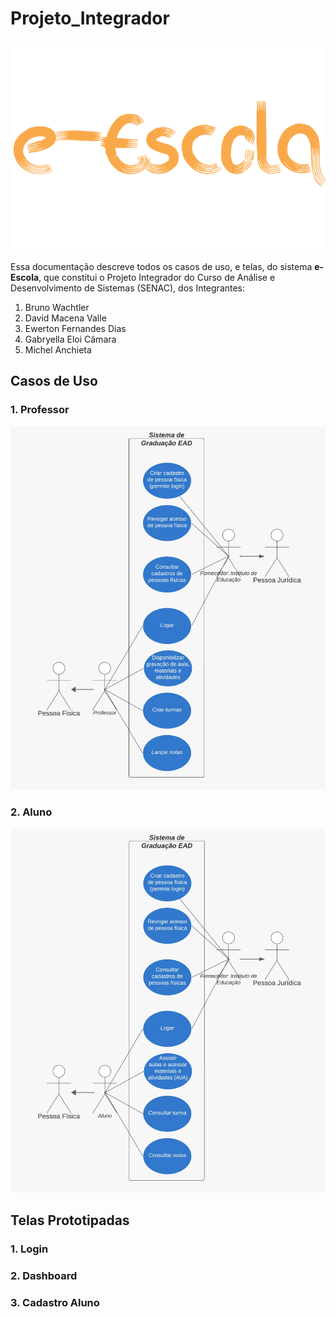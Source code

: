 # Projeto_Integrador

![The Brand of e-Escola system!](/assets/images/logo-light.png "brand-e-escola")

Essa documentação descreve todos os casos de uso, e telas, do sistema **e-Escola**, que constitui o Projeto Integrador do Curso de Análise e Desenvolvimento de Sistemas (SENAC), dos Integrantes:

1. Bruno Wachtler
2. David Macena Valle
3. Ewerton Fernandes Dias
4. Gabryella Eloi Câmara
5. Michel Anchieta

## Casos de Uso

### 1. Professor

![Use case diagram!](/assets/images/diagram1.jpeg "use case diagram professor")

### 2. Aluno

![Use case diagram!](/assets/images/diagram2.jpeg "use case diagram student")

## Telas Prototipadas

### 1. Login

### 2. Dashboard

### 3. Cadastro Aluno
